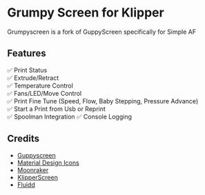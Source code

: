 # Grumpy Screen for Klipper

Grumpyscreen is a fork of GuppyScreen specifically for Simple AF

## Features

:white_check_mark: Print Status  
:white_check_mark: Extrude/Retract  
:white_check_mark: Temperature Control  
:white_check_mark: Fans/LED/Move Control  
:white_check_mark: Print Fine Tune (Speed, Flow, Baby Stepping, Pressure Advance)  
:white_check_mark: Start a Print from Usb or Reprint  
:white_check_mark: Spoolman Integration
:white_check_mark: Console Logging

## Credits

- [Guppyscreen](https://github.com/ballaswag/guppyscreen)
- [Material Design Icons](https://pictogrammers.com/library/mdi/)
- [Moonraker](https://github.com/Arksine/moonraker)  
- [KlipperScreen](https://github.com/KlipperScreen/KlipperScreen)  
- [Fluidd](https://github.com/fluidd-core/fluidd)  
